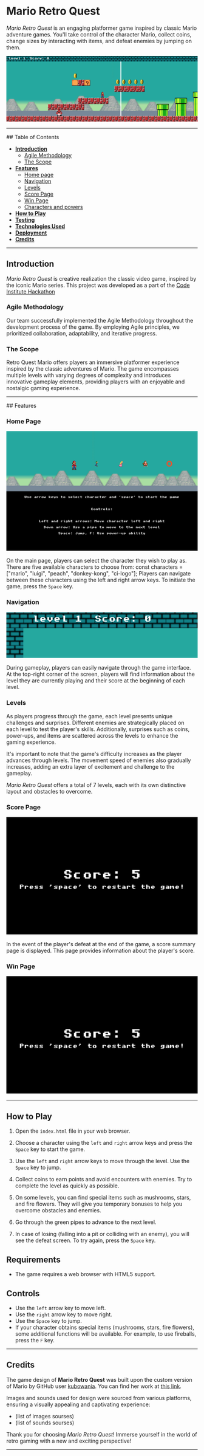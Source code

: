 # Mario Retro Quest

*Mario Retro Quest*  is an engaging platformer game inspired by classic Mario adventure games. You'll take control of the character Mario, collect coins, change sizes by interacting with items, and defeat enemies by jumping on them.

![Mario Retro Quest Banner](assets/images/Screenshot-main.png)
<hr>
## Table of Contents

- [**Introduction**](#introduction)
    * [Agile Methodology](#agile-methodology)
    * [The Scope](#the-scope)
- [**Features**](#features)
   * [Home page](#footer)
   * [Navigation](#navigation)
   * [Levels](#footer)
   * [Score Page](#home-page)
   * [Win Page](#home-page)
   * [Characters and powers](#characters)
- [**How to Play**](#how-to-play)
- [**Testing**](#testing)
- [**Technologies Used**](#technology-used)
- [**Deployment**](#deployment)
- [**Credits**](#credits)
<hr>

## Introduction

*Mario Retro Quest* is creative realization the classic video game, inspired by the iconic Mario series. This project was developed as a part of the [Code Institute Hackathon](https://hackathon.codeinstitute.net/hackathon/36/)

### **Agile Methodology**
Our team successfully implemented the Agile Methodology throughout the development process of the game. By employing Agile principles, we prioritized collaboration, adaptability, and iterative progress.  

### **The Scope**
Retro Quest Mario offers players an immersive platformer experience inspired by the classic adventures of Mario. The game encompasses multiple levels with varying degrees of complexity and introduces innovative gameplay elements, providing players with an enjoyable and nostalgic gaming experience.

<hr>
## Features

### **Home Page**

![Mario Main Page](assets/images/main_page.png)

On the main page, players can select the character they wish to play as. There are five available characters to choose from: const characters = ["mario", "luigi", "peach", "donkey-kong", "ci-logo"];
Players can navigate between these characters using the left and right arrow keys. To initiate the game, press the `Space` key.


### **Navigation**

![Navigation](assets/images/navigation.png)

During gameplay, players can easily navigate through the game interface. At the top-right corner of the screen, players will find information about the level they are currently playing and their score at the beginning of each level.

### **Levels**

As players progress through the game, each level presents unique challenges and surprises. Different enemies are strategically placed on each level to test the player's skills. Additionally, surprises such as coins, power-ups, and items are scattered across the levels to enhance the gaming experience.

It's important to note that the game's difficulty increases as the player advances through levels. The movement speed of enemies also gradually increases, adding an extra layer of excitement and challenge to the gameplay.

*Mario Retro Quest* offers a total of 7 levels, each with its own distinctive layout and obstacles to overcome.

### **Score Page**

![Score Page](assets/images/Score.png)

In the event of the player's defeat at the end of the game, a score summary page is displayed. This page provides information about the player's score.

### **Win Page**

![Score Page](assets/images/Score.png)




<hr>

## How to Play

1. Open the `index.html` file in your web browser.

2. Choose a character using the `left` and `right` arrow keys and press the `Space` key to start the game.

3. Use the `left` and `right` arrow keys to move through the level. Use the `Space` key to jump.

4. Collect coins to earn points and avoid encounters with enemies. Try to complete the level as quickly as possible.

5. On some levels, you can find special items such as mushrooms, stars, and fire flowers. They will give you temporary bonuses to help you overcome obstacles and enemies.

6. Go through the green pipes to advance to the next level.

7. In case of losing (falling into a pit or colliding with an enemy), you will see the defeat screen. To try again, press the `Space` key.

## Requirements

- The game requires a web browser with HTML5 support.

## Controls

- Use the `left` arrow key to move left.
- Use the `right` arrow key to move right.
- Use the `Space` key to jump.
- If your character obtains special items (mushrooms, stars, fire flowers), some additional functions will be available. For example, to use fireballs, press the `F` key.

<hr>

## Credits

The game design of **Mario Retro Quest** was built upon the custom version of Mario by GitHub user [kubowania](https://github.com/kubowania). You can find her work at [this link](https://github.com/kubowania/mario/blob/main/README.md).

Images and sounds used for design were sourced from various platforms, ensuring a visually appealing and captivating experience:
- (list of images sourses)
- (list of sounds sourses)

Thank you for choosing *Mario Retro Quest*! Immerse yourself in the world of retro gaming with a new and exciting perspective!

<hr>


 
